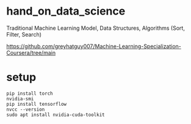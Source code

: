 # hand_on_data_science

Traditional Machine Learning Model, Data Structures, Algorithms (Sort, Filter, Search)

https://github.com/greyhatguy007/Machine-Learning-Specialization-Coursera/tree/main

# setup

    pip install torch
    nvidia-smi
    pip install tensorflow
    nvcc --version
    sudo apt install nvidia-cuda-toolkit
